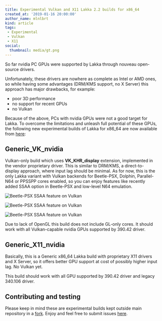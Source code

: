 ```yaml
---
title: Experimental Vulkan and X11 Lakka 2.2 builds for x86_64
created_at: '2019-01-16 20:00:00'
author_name: mlnlbrt
kind: article
tags:
 - Experimental
 - Vulkan
 - X11
social:
  thumbnail: media/gt.png
---
```


So far nvidia PC GPUs were supported by Lakka through nouveau open-source drivers.

Unfortunately, these drivers are nowhere as complete as Intel or AMD ones, so while having some advantages (DRM/KMS support, no X Server) this approach has major drawbacks, for example:

  - poor 3D performance
  - no support for recent GPUs
  - no Vulkan

Because of the above, PCs with nvidia GPUs were not a good target for Lakka. To overcome the limitations and unleash full potential of these GPUs, the following new experimental builds of Lakka for x86_64 are now available from [here](https://le.builds.lakka.tv/exp/):

## Generic_VK_nvidia

Vulkan-only build which uses **VK_KHR_display** extension, implemented in the vendor proprietary driver. This is similar to DRM/KMS, a direct-to-display approach, where input lag should be minimal. As for now, this is the only Lakka variant with Vulkan backends for Beetle-PSX, Dolphin, Parallel-N64 or PPSSPP cores enabled, so you can enjoy features like recently added SSAA option in Beetle-PSX and low-level N64 emulation.

![Beetle-PSX SSAA feature on Vulkan](media/gt.png)

![Beetle-PSX SSAA feature on Vulkan](media/sf.png)

![Beetle-PSX SSAA feature on Vulkan](media/wout.png)

Due to lack of OpenGL this build does not include GL-only cores. It should work with all Vulkan-capable nvidia GPUs supported by 390.42 driver.

## Generic_X11_nvidia

Basically, this is a Generic x86_64 Lakka build with proprietary X11 drivers and X Server, so it offers better GPU support at cost of possibly higher input lag. No Vulkan yet.

This build should work with all GPU supported by 390.42 driver and legacy 340.106 driver.

## Contributing and testing

Please keep in mind these are experimental builds kept outside main repository in a [fork](https://github.com/mlnlbrt/Lakka-LibreELEC/tree/master-nv-vk+x11).
Enjoy and feel free to submit issues [here](https://github.com/mlnlbrt/Lakka-LibreELEC/issues).
